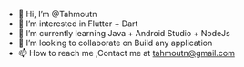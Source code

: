 - 👋 Hi, I’m @Tahmoutn
- 👀 I’m interested in Flutter + Dart
- 🌱 I’m currently learning Java + Android Studio + NodeJs
- 💞️ I’m looking to collaborate on Build any application
- 📫 How to reach me ,Contact me at tahmoutn@gmail.com

<!---
Tahmoutn/Tahmoutn is a ✨ special ✨ repository because its `README.md` (this file) appears on your GitHub profile.
You can click the Preview link to take a look at your changes.
--->
